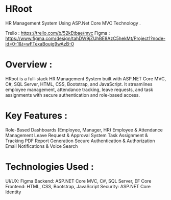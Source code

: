 # HRoot
HR Management System  Using ASP.Net Core MVC Technology .

Trello : https://trello.com/b/52kEtbae/mvc
Figma : https://www.figma.com/design/tahDW9jZUhBE8AzC5hekMt/Project1?node-id=0-1&t=wFTexaBoujg9wAzB-0

# Overview :
HRoot is a full-stack HR Management System built with ASP.NET Core MVC, C#, SQL Server, HTML, CSS, Bootstrap, and JavaScript. It streamlines employee management, attendance tracking, leave requests, and task assignments with secure authentication and role-based access.

# Key Features :
Role-Based Dashboards (Employee, Manager, HR)
Employee & Attendance Management
Leave Request & Approval System
Task Assignment & Tracking
PDF Report Generation
Secure Authentication & Authorization
Email Notifications & Voice Search

# Technologies Used :
UI/UX: Figma
Backend: ASP.NET Core MVC, C#, SQL Server, EF Core
Frontend: HTML, CSS, Bootstrap, JavaScript
Security: ASP.NET Core Identity
